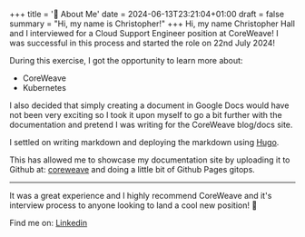 +++
title = '🙋 About Me'
date = 2024-06-13T23:21:04+01:00
draft = false
summary = "Hi, my name is Christopher!"
+++
Hi, my name Christopher Hall and I interviewed for a Cloud Support Engineer position at CoreWeave!  I was successful in this process and started the role on 22nd July 2024!


During this exercise, I got the opportunity to learn more about:

- CoreWeave
- Kubernetes

I also decided that simply creating a document in Google Docs would have not been very exciting so I took it upon myself to go a bit further with the documentation and pretend I was writing for the CoreWeave blog/docs site.

I settled on writing markdown and deploying the markdown using [Hugo](https://gohugo.io).

This has allowed me to showcase my documentation site by uploading it to Github at: [coreweave](https://github.com/gitorion/coreweave) and doing a little bit of Github Pages gitops.

---

It was a great experience and I highly recommend CoreWeave and it's interview process to anyone looking to land a cool new position! 👋

Find me on: [Linkedin](linkedin.com/in/cc-hall)
